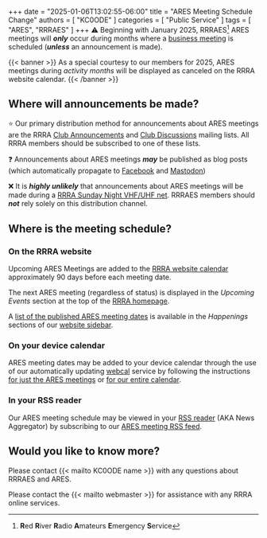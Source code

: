 +++
date = "2025-01-06T13:02:55-06:00"
title = "ARES Meeting Schedule Change"
authors = [ "KC0ODE" ]
categories = [ "Public Service" ]
tags = [ "ARES", "RRRAES" ]
+++
:warning: Beginning with January 2025, RRRAES[^1] ARES meetings will
***only*** occur during months where a
[business meeting](/dates/club-meetings)
is scheduled (***unless*** an announcement is made). 
<!--more-->

{{< banner >}}
As a special courtesy to our members for 2025, ARES meetings during
*activity months* will be displayed as <span class="red">canceled</span>
on the RRRA website calendar.
{{< /banner >}}

## Where will announcements be made?

:star: Our primary distribution method for announcements about ARES meetings are
the RRRA
[Club Announcements](https://lists.rrra.org/mailman/listinfo/announce) and
[Club Discussions](https://lists.rrra.org/mailman/listinfo/rrra)
mailing lists. All RRRA members should be subscribed to one of these
lists.

:question: Announcements about ARES meetings ***may*** be
published as blog posts (which automatically propagate to
[Facebook](https://www.facebook.com/W0ILO) and
[Mastodon](https://mastodon.radio/@rrra.org@rss-parrot.net))

:x: It is ***highly unlikely*** that announcements about ARES meetings
will be made during a
[RRRA Sunday Night VHF/UHF net](/dates/ncs-schedule/).
RRRAES members should ***not*** rely solely on this distribution channel.


## Where is the meeting schedule?

### On the RRRA website

Upcoming ARES Meetings are added to the
[RRRA website calendar](/calendar/) approximately 90 days before each meeting
date.

The next ARES meeting (regardless of status) is displayed in the
*Upcoming Events* section at the top of the [RRRA homepage](/).

A [list of the published ARES meeting dates](/dates/ares-meetings/)
is available in the *Happenings* sections of our
[website sidebar](https://en.wikipedia.org/wiki/Sidebar_(publishing)).

### On your device calendar

ARES meeting dates may be added to your device calendar through the use
of our automatically updating
[webcal](https://en.wikipedia.org/wiki/Webcal)
service by following the instructions
[for just the ARES meetings](/dates/ares-meetings/#add)
or [for our entire calendar](/calendar/0/#add).

### In your RSS reader

Our ARES meeting schedule may be viewed in your 
[RSS reader](https://en.wikipedia.org/wiki/News_aggregator)
 (AKA News Aggregator) by subscribing to our
[ARES meeting RSS feed](/dates/ares-meetings/index.xml).

## Would you like to know more?

Please contact {{< mailto KC0ODE name >}} with any questions about RRRAES and
ARES.

Please contact the {{< mailto webmaster >}} for assistance with any RRRA online
services.

[^1]: **R**ed **R**iver **R**adio **A**mateurs **E**mergency **S**ervice

